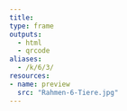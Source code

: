 ```yaml
---
title:
type: frame
outputs:
  - html
  - qrcode
aliases:
  - /k/6/3/
resources:
- name: preview
  src: "Rahmen-6-Tiere.jpg"
---
```

